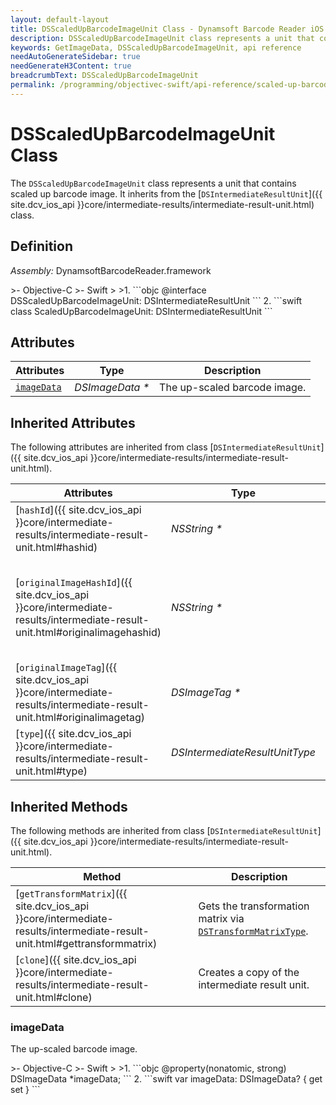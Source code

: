 ```yaml
---
layout: default-layout
title: DSScaledUpBarcodeImageUnit Class - Dynamsoft Barcode Reader iOS Edition
description: DSScaledUpBarcodeImageUnit class represents a unit that contains scaled up barcode image. It inherits from the DSIntermediateResultUnit class.
keywords: GetImageData, DSScaledUpBarcodeImageUnit, api reference
needAutoGenerateSidebar: true
needGenerateH3Content: true
breadcrumbText: DSScaledUpBarcodeImageUnit
permalink: /programming/objectivec-swift/api-reference/scaled-up-barcode-image-unit.html
---
```


# DSScaledUpBarcodeImageUnit Class

The `DSScaledUpBarcodeImageUnit` class represents a unit that contains scaled up barcode image. It inherits from the [`DSIntermediateResultUnit`]({{ site.dcv_ios_api }}core/intermediate-results/intermediate-result-unit.html) class.

## Definition

*Assembly:* DynamsoftBarcodeReader.framework

<div class="sample-code-prefix"></div>
>- Objective-C
>- Swift
>
>1. 
```objc
@interface DSScaledUpBarcodeImageUnit: DSIntermediateResultUnit
```
2. 
```swift
class ScaledUpBarcodeImageUnit: DSIntermediateResultUnit
```

## Attributes

| Attributes    | Type | Description |
| ------------- | ---- | ----------- |
| [`imageData`](#imagedata) | *DSImageData \** | The up-scaled barcode image. |

## Inherited Attributes

The following attributes are inherited from class [`DSIntermediateResultUnit`]({{ site.dcv_ios_api }}core/intermediate-results/intermediate-result-unit.html).

| Attributes | Type | Description |
| ---------- | ---- | ----------- |
| [`hashId`]({{ site.dcv_ios_api }}core/intermediate-results/intermediate-result-unit.html#hashid) | *NSString \** | The hash ID of the unit. |
| [`originalImageHashId`]({{ site.dcv_ios_api }}core/intermediate-results/intermediate-result-unit.html#originalimagehashid) | *NSString \** | The hash ID of the original image. You can use this ID to get the original image via [`DSIntermediateResultManager`]({{ site.dcv_ios_api }}core/intermediate-results/intermediate-result-manager.html) class. |
| [`originalImageTag`]({{ site.dcv_ios_api }}core/intermediate-results/intermediate-result-unit.html#originalimagetag) | *DSImageTag \** | The image tag of the original image. |
| [`type`]({{ site.dcv_ios_api }}core/intermediate-results/intermediate-result-unit.html#type) | *DSIntermediateResultUnitType* | The type of the intermediate result unit. |

## Inherited Methods

The following methods are inherited from class [`DSIntermediateResultUnit`]({{ site.dcv_ios_api }}core/intermediate-results/intermediate-result-unit.html).

| Method | Description |
|------- |-------------|
| [`getTransformMatrix`]({{ site.dcv_ios_api }}core/intermediate-results/intermediate-result-unit.html#gettransformmatrix) | Gets the transformation matrix via [`DSTransformMatrixType`]({{site.enums}}/core/transform-matrix-type.html). |
| [`clone`]({{ site.dcv_ios_api }}core/intermediate-results/intermediate-result-unit.html#clone) | Creates a copy of the intermediate result unit. |

### imageData

The up-scaled barcode image.

<div class="sample-code-prefix"></div>
>- Objective-C
>- Swift
>
>1. 
```objc
@property(nonatomic, strong) DSImageData *imageData;
```
2. 
```swift
var imageData: DSImageData? { get set }
```
